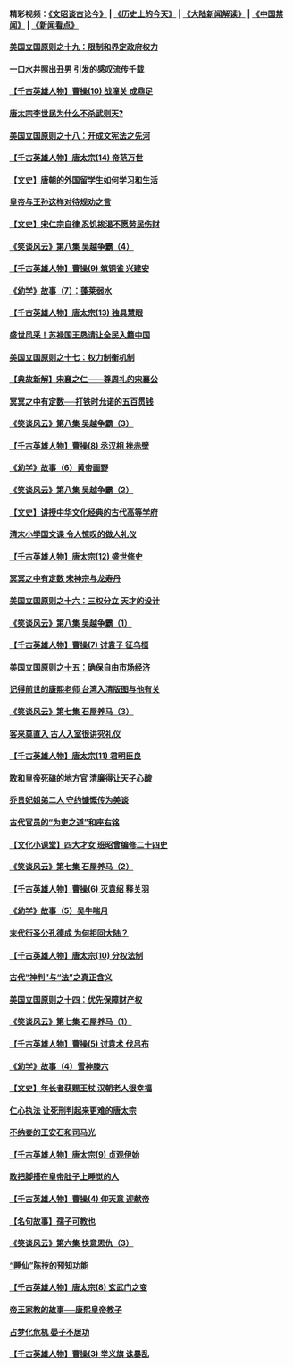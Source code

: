 #### 精彩视频：[《文昭谈古论今》](http://45.76.195.252/wenzhao) | [《历史上的今天》](http://45.76.195.252/today-in-history) | [《大陆新闻解读》](http://45.76.195.252/ntdtv-comedy) | [《中国禁闻》](http://45.76.195.252/ntdtv-news) | [《新闻看点》](http://45.76.195.252/news-insight) 

 #### [美国立国原则之十九：限制和界定政府权力](../pages/nsc975/n11023895.md?t=02102131) 

#### [一口水井照出丑男 引发的感叹流传千载](../pages/nsc975/n11004598.md?t=02102131) 

#### [【千古英雄人物】曹操(10) 战潼关 成鼎足](../pages/nsc975/n7779963.md?t=02102131) 

#### [唐太宗李世民为什么不杀武则天?](../pages/nsc975/n11034040.md?t=02102131) 

#### [美国立国原则之十八：开成文宪法之先河](../pages/nsc975/n11008526.md?t=02102131) 

#### [【千古英雄人物】唐太宗(14) 帝范万世](../pages/nsc975/n8034234.md?t=02102131) 

#### [【文史】唐朝的外国留学生如何学习和生活](../pages/nsc975/n11010825.md?t=02102131) 

#### [皇帝与王孙这样对待规劝之言](../pages/nsc975/n10994666.md?t=02102131) 

#### [【文史】宋仁宗自律 忍饥挨渴不愿劳民伤财](../pages/nsc975/n10997349.md?t=02102131) 

#### [《笑谈风云》第八集 吴越争霸（4）](../pages/nsc975/n11010924.md?t=02102131) 

#### [【千古英雄人物】曹操(9) 筑铜雀 兴建安](../pages/nsc975/n7662497.md?t=02102131) 

#### [《幼学》故事（7）：蓬莱弱水](../pages/nsc975/n10990547.md?t=02102131) 

#### [【千古英雄人物】唐太宗(13) 独具慧眼](../pages/nsc975/n8034179.md?t=02102131) 

#### [盛世风采！苏禄国王恳请让全民入籍中国](../pages/nsc975/n10992284.md?t=02102131) 

#### [美国立国原则之十七：权力制衡机制](../pages/nsc975/n11002624.md?t=02102131) 

#### [【典故新解】宋襄之仁——尊周礼的宋襄公](../pages/nsc975/n11018653.md?t=02102131) 

#### [冥冥之中有定数──打铁时允诺的五百贯钱](../pages/nsc975/n334213.md?t=02102131) 

#### [《笑谈风云》第八集 吴越争霸（3）](../pages/nsc975/n11010889.md?t=02102131) 

#### [【千古英雄人物】曹操(8) 丞汉相 挫赤壁](../pages/nsc975/n7662490.md?t=02102131) 

#### [《幼学》故事（6）黄帝画野](../pages/nsc975/n10990546.md?t=02102131) 

#### [《笑谈风云》第八集 吴越争霸（2）](../pages/nsc975/n10996834.md?t=02102131) 

#### [【文史】讲授中华文化经典的古代高等学府](../pages/nsc975/n11003895.md?t=02102131) 

#### [清末小学国文课 令人惊叹的做人礼仪](../pages/nsc975/n10980226.md?t=02102131) 

#### [【千古英雄人物】唐太宗(12) 盛世修史](../pages/nsc975/n8034115.md?t=02102131) 

#### [冥冥之中有定数 宋神宗与龙寿丹](../pages/nsc975/n11008770.md?t=02102131) 

#### [美国立国原则之十六：三权分立 天才的设计](../pages/nsc975/n10991293.md?t=02102131) 

#### [《笑谈风云》第八集 吴越争霸（1）](../pages/nsc975/n10987751.md?t=02102131) 

#### [【千古英雄人物】曹操(7) 讨袁子 征乌桓](../pages/nsc975/n7662459.md?t=02102131) 

#### [美国立国原则之十五：确保自由市场经济](../pages/nsc975/n10957715.md?t=02102131) 

#### [记得前世的康熙老师 台湾入清版图与他有关](../pages/nsc975/n11004761.md?t=02102131) 

#### [《笑谈风云》第七集 石屋养马（3）](../pages/nsc975/n10964155.md?t=02102131) 

#### [客来莫直入 古人入室很讲究礼仪](../pages/nsc975/n11002636.md?t=02102131) 

#### [【千古英雄人物】唐太宗(11) 君明臣良](../pages/nsc975/n8030388.md?t=02102131) 

#### [敢和皇帝死磕的地方官 清廉得让天子心酸](../pages/nsc975/n10999336.md?t=02102131) 

#### [乔贵妃姐弟二人 守约慷慨传为美谈](../pages/nsc975/n10842491.md?t=02102131) 

#### [古代官员的“为吏之道”和座右铭](../pages/nsc975/n10989890.md?t=02102131) 

#### [【文化小课堂】四大才女 班昭曾编修二十四史](../pages/nsc975/n10996143.md?t=02102131) 

#### [《笑谈风云》第七集 石屋养马（2）](../pages/nsc975/n10964109.md?t=02102131) 

#### [【千古英雄人物】曹操(6) 灭袁绍 释关羽](../pages/nsc975/n7662436.md?t=02102131) 

#### [《幼学》故事（5）吴牛喘月](../pages/nsc975/n10806013.md?t=02102131) 

#### [末代衍圣公孔德成 为何拒回大陆？](../pages/nsc975/n10992548.md?t=02102131) 

#### [【千古英雄人物】唐太宗(10) 分权法制](../pages/nsc975/n8025970.md?t=02102131) 

#### [古代“神判”与“法”之真正含义](../pages/nsc975/n10982291.md?t=02102131) 

#### [美国立国原则之十四：优先保障财产权](../pages/nsc975/n10954086.md?t=02102131) 

#### [《笑谈风云》第七集 石屋养马（1）](../pages/nsc975/n10964072.md?t=02102131) 

#### [【千古英雄人物】曹操(5) 讨袁术 伐吕布](../pages/nsc975/n7637126.md?t=02102131) 

#### [《幼学》故事（4）雪神滕六](../pages/nsc975/n10806012.md?t=02102131) 

#### [【文史】年长者获赐王杖 汉朝老人很幸福](../pages/nsc975/n10980263.md?t=02102131) 

#### [仁心执法 让死刑判起来更难的唐太宗](../pages/nsc975/n10979954.md?t=02102131) 

#### [不纳妾的王安石和司马光](../pages/nsc975/n2647438.md?t=02102131) 

#### [【千古英雄人物】唐太宗(9) 贞观伊始](../pages/nsc975/n8022938.md?t=02102131) 

#### [敢把脚搭在皇帝肚子上睡觉的人](../pages/nsc975/n10975530.md?t=02102131) 

#### [【千古英雄人物】曹操(4) 仰天意 迎献帝](../pages/nsc975/n7637003.md?t=02102131) 

#### [【名句故事】孺子可教也](../pages/nsc975/n10371944.md?t=02102131) 

#### [《笑谈风云》第六集 快意恩仇（3）](../pages/nsc975/n10953824.md?t=02102131) 

#### [“睡仙”陈抟的预知功能](../pages/nsc975/n10955272.md?t=02102131) 

#### [【千古英雄人物】唐太宗(8) 玄武门之变](../pages/nsc975/n7979461.md?t=02102131) 

#### [帝王家教的故事──康熙皇帝教子](../pages/nsc975/n10764254.md?t=02102131) 

#### [占梦化危机 晏子不居功](../pages/nsc975/n232663.md?t=02102131) 

#### [【千古英雄人物】曹操(3) 举义旗 诛暴乱](../pages/nsc975/n7576061.md?t=02102131) 

